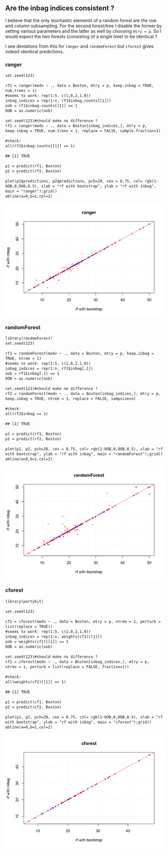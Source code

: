 ## Are the inbag indices consistent ?

I believe that the only stochastic elements of a random forest are the
row and column subsampling. For the second forest/tree I disable the
former by setting various parameters and the latter as well by choosing
`mtry = p`. So I would expect the two forests (consisting of a single
tree) to be identical ?

I see deviations from this for `ranger` and `randomForest` but `cforest`
gives indeed identical predictions.

### ranger

    set.seed(123)

    rf1 = ranger(medv ~ ., data = Boston, mtry = p, keep.inbag = TRUE, num.trees = 1)
    #seems to work: rep(1:5, c(1,0,2,1,0))
    inbag_indices = rep(1:n, rf1$inbag.counts[[1]])
    oob = rf1$inbag.counts[[1]] == 1
    OOB = as.numeric(oob)

    set.seed(123)#should make no difference ?
    rf2 = ranger(medv ~ ., data = Boston[inbag_indices,], mtry = p, keep.inbag = TRUE, num.trees = 1, replace = FALSE, sample.fraction=1)

    #check: 
    all(rf2$inbag.counts[[1]] == 1)

    ## [1] TRUE

    p1 = predict(rf1, Boston)
    p2 = predict(rf2, Boston)

    plot(p1$predictions, p2$predictions, pch=20, cex = 0.75, col= rgb(1-OOB,0,OOB,0.5), xlab = "rf with bootstrap", ylab = "rf with inbag", main = "ranger");grid()
    abline(a=0,b=1,col=2)

![](/assets/inbag-indices/unnamed-chunk-4-1.png)

### randomForest

    library(randomForest)
    set.seed(123)

    rf1 = randomForest(medv ~ ., data = Boston, mtry = p, keep.inbag = TRUE, ntree = 1)
    #seems to work: rep(1:5, c(1,0,2,1,0))
    inbag_indices = rep(1:n, rf1$inbag[,1])
    oob = rf1$inbag[,1] == 1
    OOB = as.numeric(oob)

    set.seed(123)#should make no difference ?
    rf2 = randomForest(medv ~ ., data = Boston[inbag_indices,], mtry = p, keep.inbag = TRUE, ntree = 1, replace = FALSE, sampsize=n)

    #check: 
    all(rf2$inbag == 1)

    ## [1] TRUE

    p1 = predict(rf1, Boston)
    p2 = predict(rf2, Boston)

    plot(p1, p2, pch=20, cex = 0.75, col= rgb(1-OOB,0,OOB,0.5), xlab = "rf with bootstrap", ylab = "rf with inbag", main = "randomForest");grid()
    abline(a=0,b=1,col=2)

![](/assets/inbag-indices/unnamed-chunk-6-1.png)

### cforest

    library(partykit)

    set.seed(123)

    cf1 = cforest(medv ~ ., data = Boston, mtry = p, ntree = 1, perturb = list(replace = TRUE))
    #seems to work: rep(1:5, c(1,0,2,1,0))
    inbag_indices = rep(1:n, weights(cf1)[[1]])
    oob = weights(cf1)[[1]] == 1
    OOB = as.numeric(oob)

    set.seed(123)#should make no difference ?
    cf2 = cforest(medv ~ ., data = Boston[inbag_indices,], mtry = p,  ntree = 1, perturb = list(replace = FALSE, fraction=1))

    #check: 
    all(weights(cf2)[[1]] == 1)

    ## [1] TRUE

    p1 = predict(cf1, Boston)
    p2 = predict(cf2, Boston)

    plot(p1, p2, pch=20, cex = 0.75, col= rgb(1-OOB,0,OOB,0.5), xlab = "rf with bootstrap", ylab = "rf with inbag", main = "cforest");grid()
    abline(a=0,b=1,col=2)

![](/assets/inbag-indices/unnamed-chunk-8-1.png)
